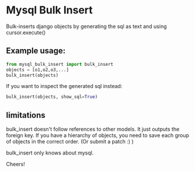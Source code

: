
# Mysql Bulk Insert

Bulk-inserts django objects by generating the sql as text and using cursor.execute()


## Example usage:

```python
from mysql_bulk_insert import bulk_insert
objects = [o1,o2,o3,...]
bulk_insert(objects)
```

If you want to inspect the generated sql instead:

```python
bulk_insert(objects, show_sql=True)
```

## limitations

bulk_insert doesn't follow references to other models.
It just outputs the foreign key.
If you have a hierarchy of objects, you need to save each group of objects in the correct order.
(Or submit a patch :) )

bulk_insert only knows about mysql.



Cheers!

